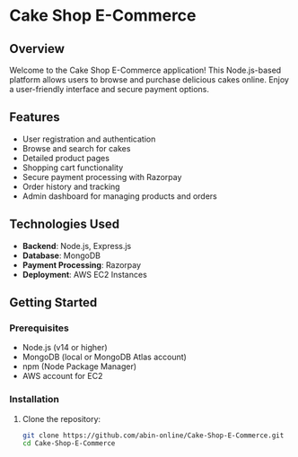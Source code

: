# Cake Shop E-Commerce

## Overview

Welcome to the Cake Shop E-Commerce application! This Node.js-based platform allows users to browse and purchase delicious cakes online. Enjoy a user-friendly interface and secure payment options.

## Features

- User registration and authentication
- Browse and search for cakes
- Detailed product pages
- Shopping cart functionality
- Secure payment processing with Razorpay
- Order history and tracking
- Admin dashboard for managing products and orders

## Technologies Used

- **Backend**: Node.js, Express.js
- **Database**: MongoDB
- **Payment Processing**: Razorpay
- **Deployment**: AWS EC2 Instances

## Getting Started

### Prerequisites

- Node.js (v14 or higher)
- MongoDB (local or MongoDB Atlas account)
- npm (Node Package Manager)
- AWS account for EC2

### Installation

1. Clone the repository:

   ```bash
   git clone https://github.com/abin-online/Cake-Shop-E-Commerce.git
   cd Cake-Shop-E-Commerce
